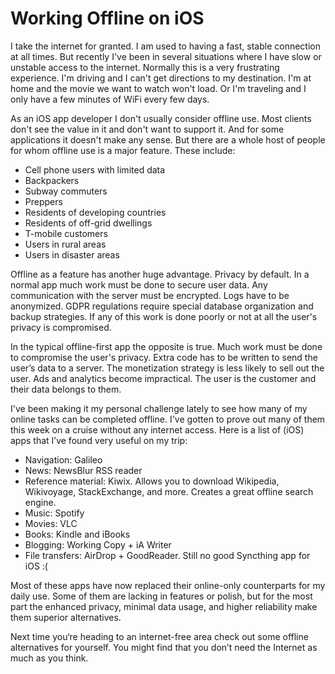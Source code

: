# Working Offline on iOS

I take the internet for granted. I am used to having a fast, stable connection at all times. But recently I've been in several situations where I have slow or unstable access to the internet. Normally this is a very frustrating experience. I'm driving and I can't get directions to my destination. I'm at home and the movie we want to watch won't load. Or I'm traveling and I only have a few minutes of WiFi every few days.

As an iOS app developer I don't usually consider offline use. Most clients don't see the value in it and don't want to support it. And for some applications it doesn't make any sense. But there are a whole host of people for whom offline use is a major feature. These include:

* Cell phone users with limited data
* Backpackers
* Subway commuters
* Preppers
* Residents of developing countries
* Residents of off-grid dwellings
* T-mobile customers
* Users in rural areas
* Users in disaster areas

Offline as a feature has another huge advantage. Privacy by default. In a normal app much work must be done to secure user data. Any communication with the server must be encrypted. Logs have to be anonymized. GDPR regulations require special database organization and backup strategies. If any of this work is done poorly or not at all the user's privacy is compromised. 

In the typical offline-first app the opposite is true. Much work must be done to compromise the user's privacy. Extra code has to be written to send the user’s data to a server. The monetization strategy is less likely to sell out the user. Ads and analytics become impractical. The user is the customer and their data belongs to them.

I've been making it my personal challenge lately to see how many of my online tasks can be completed offline. I've gotten to prove out many of them this week on a cruise without any internet access. Here is a list of (iOS) apps that I’ve found very useful on my trip:

* Navigation: Galileo
* News: NewsBlur RSS reader
* Reference material: Kiwix. Allows you to download Wikipedia, Wikivoyage, StackExchange, and more. Creates a great offline search engine.
* Music: Spotify
* Movies: VLC
* Books: Kindle and iBooks
* Blogging: Working Copy + iA Writer
* File transfers: AirDrop + GoodReader. Still no good Syncthing app for iOS :(

Most of these apps have now replaced their online-only counterparts for my daily use. Some of them are lacking in features or polish, but for the most part the enhanced privacy, minimal data usage, and higher reliability make them superior alternatives. 

Next time you‘re heading to an internet-free area check out some offline alternatives for yourself. You might find that you don’t need the Internet as much as you think.